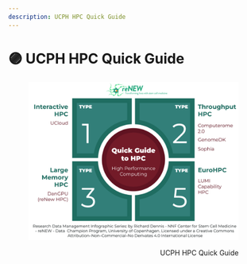 ```yaml
---
description: UCPH HPC Quick Guide
---
```


# 🟣 UCPH HPC Quick Guide



<div align="right" data-full-width="true"><figure><img src="../../.gitbook/assets/HPC Guide.jpg" alt=""><figcaption><p>UCPH HPC Quick Guide</p></figcaption></figure></div>

